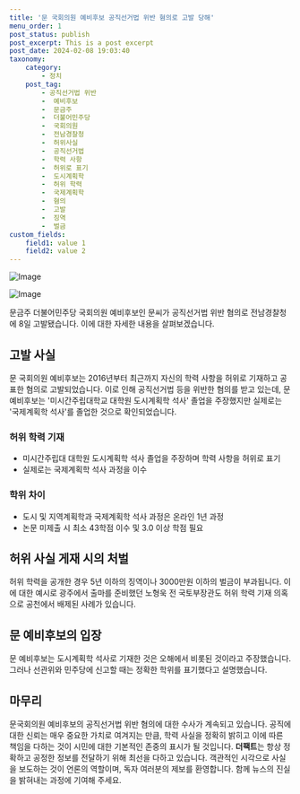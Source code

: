 ```yaml
---
title: '문 국회의원 예비후보 공직선거법 위반 혐의로 고발 당해'
menu_order: 1
post_status: publish
post_excerpt: This is a post excerpt
post_date: 2024-02-08 19:03:40
taxonomy:
    category:
        - 정치
    post_tag:
        - 공직선거법 위반
        -  예비후보
        -  문금주
        -  더불어민주당
        -  국회의원
        -  전남경찰청
        -  허위사실
        -  공직선거법
        -  학력 사항
        -  허위로 표기
        -  도시계획학
        -  허위 학력
        -  국제계획학
        -  혐의
        -  고발
        -  징역
        -  벌금
custom_fields:
    field1: value 1
    field2: value 2
---
```


![Image](https://imgnews.pstatic.net/image/629/2024/02/08/202427571707365674_20240208144502310.jpg?type=w647)

![Image](https://imgnews.pstatic.net/image/629/2024/02/08/202481581707366756_20240208144502314.png?type=w647)

문금주 더불어민주당 국회의원 예비후보인 문씨가 공직선거법 위반 혐의로 전남경찰청에 8일 고발됐습니다. 이에 대한 자세한 내용을 살펴보겠습니다.
## 고발 사실
문 국회의원 예비후보는 2016년부터 최근까지 자신의 학력 사항을 허위로 기재하고 공표한 혐의로 고발되었습니다. 이로 인해 공직선거법 등을 위반한 혐의를 받고 있는데, 문 예비후보는 '미시간주립대학교 대학원 도시계획학 석사' 졸업을 주장했지만 실제로는 '국제계획학 석사'를 졸업한 것으로 확인되었습니다.
### 허위 학력 기재
* 미시간주립대 대학원 도시계획학 석사 졸업을 주장하며 학력 사항을 허위로 표기
* 실제로는 국제계획학 석사 과정을 이수
### 학위 차이
* 도시 및 지역계획학과 국제계획학 석사 과정은 온라인 1년 과정
* 논문 미제출 시 최소 43학점 이수 및 3.0 이상 학점 필요
## 허위 사실 게재 시의 처벌
허위 학력을 공개한 경우 5년 이하의 징역이나 3000만원 이하의 벌금이 부과됩니다. 이에 대한 예시로 광주에서 출마를 준비했던 노형욱 전 국토부장관도 허위 학력 기재 의혹으로 공천에서 배제된 사례가 있습니다.
## 문 예비후보의 입장
문 예비후보는 도시계획학 석사로 기재한 것은 오해에서 비롯된 것이라고 주장했습니다. 그러나 선관위와 민주당에 신고할 때는 정확한 학위를 표기했다고 설명했습니다.
## 마무리
문국회의원 예비후보의 공직선거법 위반 혐의에 대한 수사가 계속되고 있습니다. 공직에 대한 신뢰는 매우 중요한 가치로 여겨지는 만큼, 학력 사실을 정확히 밝히고 이에 따른 책임을 다하는 것이 시민에 대한 기본적인 존중의 표시가 될 것입니다.
**더팩트**는 항상 정확하고 공정한 정보를 전달하기 위해 최선을 다하고 있습니다. 객관적인 시각으로 사실을 보도하는 것이 언론의 역할이며, 독자 여러분의 제보를 환영합니다. 함께 뉴스의 진실을 밝혀내는 과정에 기여해 주세요.
